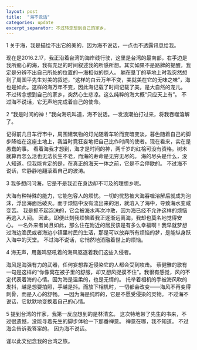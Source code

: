 ```yaml
---
layout: post
title:  "海不说话"
categories: update
excerpt_separator: 不过转念想到自己的家乡，
---
```

1
关于海，我是描绘不出它的美的，因为海不说话，一点也不透露讯息给我。

现在是2016.2.17，我正沿着台湾的海岸线行驶，这里是台湾的最南部，右手边是我所痴心的海，我有充足的时间叙述我的所感所想。其实如果不是路牌的提醒，我定是分辨不出自己所处的位置的—海相似的惊人。 躺在垦丁的草地上时我突然想到了周国平先生对美的叙述，“这样的白云万年不变，美就美在它的无味之味”，海也是如此。这样的海万年不变，因此海记载了时间记载了美，是大自然的宠儿。 不过转念想到自己的家乡，突然心生悲凉。这么纯粹的海大概“只应天上有”。 不过海不说话，它无声地完成着自己的使命。

2
“我是时间的神！”我向海吼叫道，海不说话。一发浪潮拍打过来，将我吞噬溶解了。

记得前几日车行市中，周围建筑物的灯光随着车轮而变暗变淡，暮色随着自己的脚步降临在这座土地上，我当时竟狂妄地把自己比作时间的使者。现在看来，实在是愚蠢的事。 看着海我才想到，海才是时间的神，两千岁的红桧可没有资格。树木就算再怎么活也无法长生不老，而海的寿命是无穷无尽的。 海的尽头是什么，没人知道。但我能肯定的是，在真正的海天一体之前，它是不会停歇的。 不过海不说话，它静静地翻滚着自己的波涛。

3
我多想问问海，它是不是我近在身边却不可及的理想乡呢。

大海有种特殊的能力，它能包容人的烦忧。一切的忧愁被大海吞噬溶解后就成为泡沫，浮出海面后破灭。而于烦恼中没有流出来的泪，就溶入了海中，导致海水变咸变苦。 我是抓不起泡沫的，它会被海水再次冲散，因为海已经不允许这样的烦恼再逃入人间。 因此，即便此刻我烦恼着我正逐渐远离海，我却也莫名地觉得安心。 一名外来者尚且如此，那么住在附近的居民该是有多么幸福啊！我早就梦想过海边渔民或者海边小镇里村民的生活，那是可以放弃所有烦恼的梦，是能纵身跃入海中的天堂。 不过海不说话，它悄然地消融着世上的烦恼。

4
海无声，用轰鸣怒吼着的海风驱逐着我们这些入侵者。

海风是海强有力的武器，任何妄想靠近侵染它的人都会受到攻击。 蔡健雅的歌有一句是这样的“你像窝在被子里的舒服，却又想风捉摸不住”。我很有感觉，风的不定代表着海的心情。因为海是温柔的，也是无情的。 托举着相机的手被海风吹的发抖，越是想要拍照，手越是抖。而放下相机时，一切都会改变——海风不再变得刺骨，而是入心的舒畅。 —因为海是纯粹的，它是不愿受侵染的灵物。 不过海不说话，它默默地变换着自己的心情。

5
提到台湾的作家，我第一反应想到的是林清玄。 这次特地带了先生的书来，不过很遗憾，没能寻着先生的脚步体验一下那番禅意。 禅意在哪，我不知道。 不过海会告诉我答案的。 因为海不说话。

谨以此文纪念我的台湾之旅。